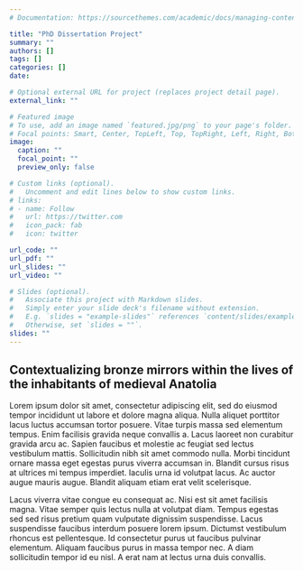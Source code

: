 ```yaml
---
# Documentation: https://sourcethemes.com/academic/docs/managing-content/

title: "PhD Dissertation Project"
summary: ""
authors: []
tags: []
categories: []
date:

# Optional external URL for project (replaces project detail page).
external_link: ""

# Featured image
# To use, add an image named `featured.jpg/png` to your page's folder.
# Focal points: Smart, Center, TopLeft, Top, TopRight, Left, Right, BottomLeft, Bottom, BottomRight.
image:
  caption: ""
  focal_point: ""
  preview_only: false

# Custom links (optional).
#   Uncomment and edit lines below to show custom links.
# links:
# - name: Follow
#   url: https://twitter.com
#   icon_pack: fab
#   icon: twitter

url_code: ""
url_pdf: ""
url_slides: ""
url_video: ""

# Slides (optional).
#   Associate this project with Markdown slides.
#   Simply enter your slide deck's filename without extension.
#   E.g. `slides = "example-slides"` references `content/slides/example-slides.md`.
#   Otherwise, set `slides = ""`.
slides: ""
---
```


## Contextualizing bronze mirrors within the lives of the inhabitants of medieval Anatolia

Lorem ipsum dolor sit amet, consectetur adipiscing elit, sed do eiusmod tempor incididunt ut labore et dolore magna aliqua. Nulla aliquet porttitor lacus luctus accumsan tortor posuere. Vitae turpis massa sed elementum tempus. Enim facilisis gravida neque convallis a. Lacus laoreet non curabitur gravida arcu ac. Sapien faucibus et molestie ac feugiat sed lectus vestibulum mattis. Sollicitudin nibh sit amet commodo nulla. Morbi tincidunt ornare massa eget egestas purus viverra accumsan in. Blandit cursus risus at ultrices mi tempus imperdiet. Iaculis urna id volutpat lacus. Ac auctor augue mauris augue. Blandit aliquam etiam erat velit scelerisque.

Lacus viverra vitae congue eu consequat ac. Nisi est sit amet facilisis magna. Vitae semper quis lectus nulla at volutpat diam. Tempus egestas sed sed risus pretium quam vulputate dignissim suspendisse. Lacus suspendisse faucibus interdum posuere lorem ipsum. Dictumst vestibulum rhoncus est pellentesque. Id consectetur purus ut faucibus pulvinar elementum. Aliquam faucibus purus in massa tempor nec. A diam sollicitudin tempor id eu nisl. A erat nam at lectus urna duis convallis.

[^1]: supervised by [XYZ](https://gsssh.ku.edu.tr/en/departments/archaeology-and-history-of-art/)


